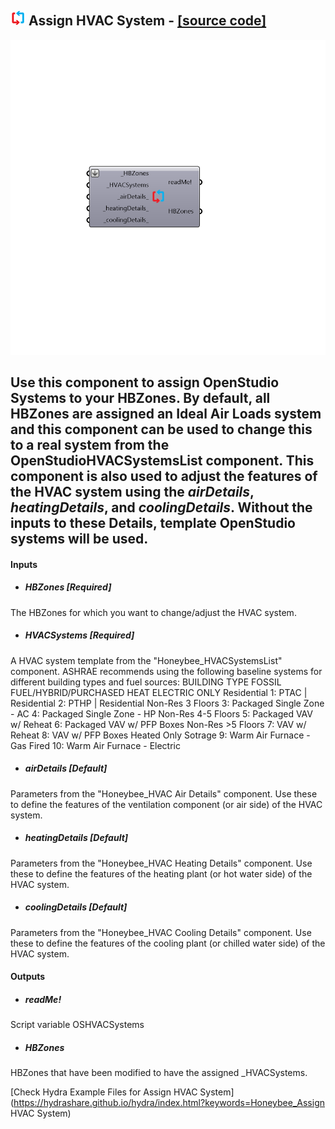 ## ![](../../images/icons/Assign_HVAC_System.png) Assign HVAC System - [[source code]](https://github.com/ladybug-tools/honeybee-legacy/tree/master/src/Honeybee_Assign%20HVAC%20System.py)

![](../../images/components/Assign_HVAC_System.png)

Use this component to assign OpenStudio Systems to your HBZones.  By default, all HBZones are assigned an Ideal Air Loads system and this component can be used to change this to a real system from the OpenStudioHVACSystemsList component.
 This component is also used to adjust the features of the HVAC system using the _airDetails_, _heatingDetails_, and _coolingDetails_.  Without the inputs to these Details, template OpenStudio systems will be used.
 -
 

#### Inputs
* ##### HBZones [Required]
The HBZones for which you want to change/adjust the HVAC system.
* ##### HVACSystems [Required]
A HVAC system template from the "Honeybee_HVACSystemsList" component.  ASHRAE recommends using the following baseline systems for different building types and fuel sources:
 BUILDING TYPE               FOSSIL FUEL/HYBRID/PURCHASED HEAT           ELECTRIC ONLY
 Residential                        1: PTAC | Residential                                                  2: PTHP | Residential
 Non-Res 3 Floors             3: Packaged Single Zone - AC                                   4: Packaged Single Zone - HP
 Non-Res 4-5 Floors          5: Packaged VAV w/ Reheat                                       6: Packaged VAV w/ PFP Boxes
 Non-Res >5 Floors           7: VAV w/ Reheat                                                        8: VAV w/ PFP Boxes
 Heated Only Sotrage         9: Warm Air Furnace - Gas Fired                              10: Warm Air Furnace - Electric
* ##### airDetails [Default]
Parameters from the "Honeybee_HVAC Air Details" component. Use these to define the features of the ventilation component (or air side) of the HVAC system.
* ##### heatingDetails [Default]
Parameters from the "Honeybee_HVAC Heating Details" component.  Use these to define the features of the heating plant (or hot water side) of the HVAC system.
* ##### coolingDetails [Default]
Parameters from the "Honeybee_HVAC Cooling Details" component.  Use these to define the features of the cooling plant (or chilled water side) of the HVAC system.

#### Outputs
* ##### readMe!
Script variable OSHVACSystems
* ##### HBZones
HBZones that have been modified to have the assigned _HVACSystems.


[Check Hydra Example Files for Assign HVAC System](https://hydrashare.github.io/hydra/index.html?keywords=Honeybee_Assign HVAC System)